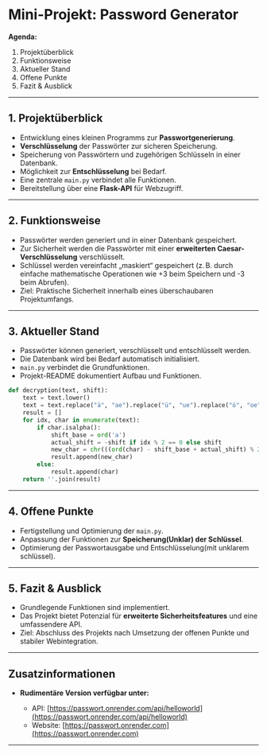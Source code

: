 
# Mini-Projekt: Password Generator

**Agenda:**

1. Projektüberblick
2. Funktionsweise
3. Aktueller Stand
4. Offene Punkte
5. Fazit & Ausblick

---

## 1. Projektüberblick

* Entwicklung eines kleinen Programms zur **Passwortgenerierung**.
* **Verschlüsselung** der Passwörter zur sicheren Speicherung.
* Speicherung von Passwörtern und zugehörigen Schlüsseln in einer Datenbank.
* Möglichkeit zur **Entschlüsselung** bei Bedarf.
* Eine zentrale `main.py` verbindet alle Funktionen.
* Bereitstellung über eine **Flask-API** für Webzugriff.

---

## 2. Funktionsweise

* Passwörter werden generiert und in einer Datenbank gespeichert.
* Zur Sicherheit werden die Passwörter mit einer **erweiterten Caesar-Verschlüsselung** verschlüsselt.
* Schlüssel werden vereinfacht „maskiert“ gespeichert (z. B. durch einfache mathematische Operationen wie +3 beim Speichern und -3 beim Abrufen).
* Ziel: Praktische Sicherheit innerhalb eines überschaubaren Projektumfangs.

---

## 3. Aktueller Stand

* Passwörter können generiert, verschlüsselt und entschlüsselt werden.
* Die Datenbank wird bei Bedarf automatisch initialisiert.
* `main.py` verbindet die Grundfunktionen.
* Projekt-README dokumentiert Aufbau und Funktionen.

```python
def decryption(text, shift):
    text = text.lower()
    text = text.replace("ä", "ae").replace("ü", "ue").replace("ö", "oe")
    result = []
    for idx, char in enumerate(text):
        if char.isalpha():
            shift_base = ord('a')
            actual_shift = -shift if idx % 2 == 0 else shift
            new_char = chr(((ord(char) - shift_base + actual_shift) % 26) + shift_base)
            result.append(new_char)
        else:
            result.append(char)
    return ''.join(result)
```

---

## 4. Offene Punkte

* Fertigstellung und Optimierung der `main.py`.
* Anpassung der Funktionen zur **Speicherung(Unklar) der Schlüssel**.
* Optimierung der Passwortausgabe und Entschlüsselung(mit unklarem schlüssel).

---

## 5. Fazit & Ausblick

* Grundlegende Funktionen sind implementiert.
* Das Projekt bietet Potenzial für **erweiterte Sicherheitsfeatures** und eine umfassendere API.
* Ziel: Abschluss des Projekts nach Umsetzung der offenen Punkte und stabiler Webintegration.

---

## Zusatzinformationen

* **Rudimentäre Version verfügbar unter:**

  * API: [https://passwort.onrender.com/api/helloworld](https://passwort.onrender.com/api/helloworld)
  * Website: [https://passwort.onrender.com](https://passwort.onrender.com)

---
